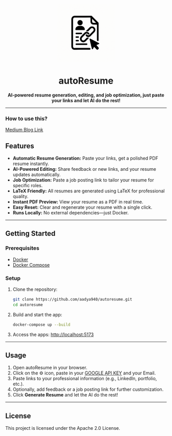 <p align="center">
  <img src="main_app/frontend/public/autoresume-logo.png" alt="autoResume Logo" title="autoResume Logo" width="180"/>
</p>

<h1 align="center">autoResume</h1>

<p align="center">
  <b>AI-powered resume generation, editing, and job optimization, just paste your links and let AI do the rest!</b>
</p>

---

### How to use this?

[Medium Blog Link](https://medium.com/@aadyachinubhai/autoresume-copy-and-paste-links-its-that-simple-8e50e6d155a1)

## Features

- <b>Automatic Resume Generation:</b> Paste your links, get a polished PDF resume instantly.
- <b>AI-Powered Editing:</b> Share feedback or new links, and your resume updates automatically.
- <b>Job Optimization:</b> Paste a job posting link to tailor your resume for specific roles.
- <b>LaTeX Friendly:</b> All resumes are generated using LaTeX for professional quality.
- <b>Instant PDF Preview:</b> View your resume as a PDF in real time.
- <b>Easy Reset:</b> Clear and regenerate your resume with a single click.
- <b>Runs Locally:</b> No external dependencies—just Docker.

---

## Getting Started

### Prerequisites
- [Docker](https://www.docker.com/get-started)
- [Docker Compose](https://docs.docker.com/compose/)

### Setup

1. Clone the repository:
   ```bash
   git clone https://github.com/aadya940/autoresume.git
   cd autoresume
   ```
2. Build and start the app:
   ```bash
   docker-compose up --build
   ```
3. Access the apps:
   [http://localhost:5173](http://localhost:5173)
---

## Usage

1. Open autoResume in your browser.
2. Click on the :gear: icon, paste in your [GOOGLE API KEY](https://aistudio.google.com/) and your Email. 
3. Paste links to your professional information (e.g., LinkedIn, portfolio, etc.).
4. Optionally, add feedback or a job posting link for further customization.
5. Click <b>Generate Resume</b> and let the AI do the rest!

---

## License

This project is licensed under the Apache 2.0 License.

